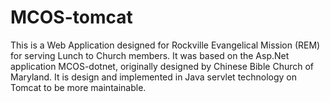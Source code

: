 # MCOS-tomcat
This is a Web Application designed for Rockville Evangelical Mission (REM) for serving Lunch to Church members. It was based on the Asp.Net application MCOS-dotnet, originally designed by Chinese Bible Church of Maryland.
It is design and implemented in Java servlet technology on Tomcat to be more maintainable.
